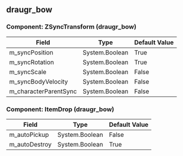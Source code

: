 ## draugr_bow

### Component: ZSyncTransform (draugr_bow)

|Field|Type|Default Value|
|-----|----|-------------|
|m_syncPosition|System.Boolean|True|
|m_syncRotation|System.Boolean|True|
|m_syncScale|System.Boolean|False|
|m_syncBodyVelocity|System.Boolean|False|
|m_characterParentSync|System.Boolean|False|

### Component: ItemDrop (draugr_bow)

|Field|Type|Default Value|
|-----|----|-------------|
|m_autoPickup|System.Boolean|False|
|m_autoDestroy|System.Boolean|True|

